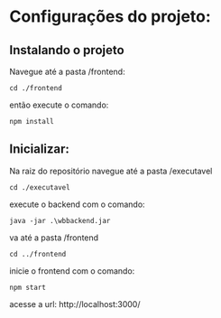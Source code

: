 # Configurações do projeto:
## Instalando o projeto
Navegue até a pasta /frontend:
```
cd ./frontend
```

então execute o comando:
```
npm install
```

## Inicializar:
Na raiz do repositório
navegue até a pasta /executavel
```
cd ./executavel
```

execute o backend com o comando:
```
java -jar .\wbbackend.jar
```

va até a pasta /frontend
```
cd ../frontend
```

inicie o frontend com o comando:
```
npm start
```

acesse a url: http://localhost:3000/